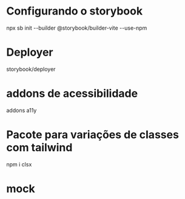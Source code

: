 # Configurando o storybook

npx sb init --builder @storybook/builder-vite --use-npm

# Deployer
storybook/deployer

# addons de acessibilidade
addons a11y
# Pacote para variações de classes com tailwind
 npm i clsx

 # mock

 